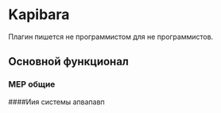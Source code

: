 # Kapibara
Плагин пишется не программистом для не программистов. 

## Основной функционал
### MEP общие
####Иия системы
апвапавп



